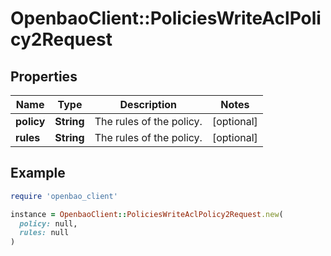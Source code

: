 # OpenbaoClient::PoliciesWriteAclPolicy2Request

## Properties

| Name | Type | Description | Notes |
| ---- | ---- | ----------- | ----- |
| **policy** | **String** | The rules of the policy. | [optional] |
| **rules** | **String** | The rules of the policy. | [optional] |

## Example

```ruby
require 'openbao_client'

instance = OpenbaoClient::PoliciesWriteAclPolicy2Request.new(
  policy: null,
  rules: null
)
```

